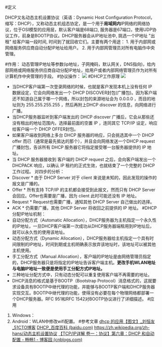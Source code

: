 #定义

DHCP又名动态主机设置协议（英语：Dynamic Host Configuration Protocol，缩写：DHCP），又称动态主机组态协定，是一个用于**局域网内**IP网络的网络协议，位于OSI模型的应用层，默认客户端是68端口, 服务器是67端口，使用UDP协议工作，前身是BOOTP协议。DHCP服务器会从IP地址池中, 挑选一个IP地址 "出租" 给客户端一段时间, 时间到了就回收它们。主要有两个用途：
    1.    用于内部网或网络服务供应商自动分配IP地址给用户。
    2.    用于内部网管理员对所有电脑作中央管理。

#作用：
动态管理IP地址等参数(ip地址，子网掩码，默认网关，DNS指向)，给内部网络或网络服务供应商自动分配IP地址，给用户或者内部网络管理员作为对所有计算机作中央管理的手段。
#协议操作：
![](index_files/0.14800208608949436.png)
#DHCP工作原理
![](index_files/0.08145434995168242.png)
*    当DHCP客户端第一次登录网络的时候，也就是客户发现本机上没有任何 IP 数据设定，它会向网络发出一个 DHCP DISCOVER封包(广播包)。因为客户端还不知道自己属于哪一个网络，所以封包的来源地址会为 0.0.0.0 ，而目的地址则为 255.255.255.255 ，然后再附上DHCP discover 的信息，向网络进行广播。
*    当DHCP服务器监听到客户端发出的 DHCP discover 广播后，它会从那些还没有租出的地址范围内，选择最前面的空置 IP ，连同其它 TCP/IP 设定，响应给客户端一个 DHCP OFFER封包。
*    如果客户端收到网络上多台 DHCP 服务器的响应，只会挑选其中一个 DHCP offer 而已（通常是最先抵达的那个），并且会向网络发送一个DHCP request广播封包，告诉所有 DHCP 服务器它将指定接受哪一台服务器提供的 IP 地址。
*    当 DHCP 服务器接收到 客户端的 DHCP request 之后，会向客户端发出一个DHCPACK 响应，以确认 IP 租约的正式生效，也就结束了一个完整的 DHCP 工作过程。
对四步的分析：
*    Discover
    *    由于 DHCP Server 对于 client 来说是未知的，因此发现的操作的报文是广播的。
*    Offer
    *    所有支持 TCP/IP 的主机都会接受到此报文，然而只有 DHCP Server 会回应。Offer也需要是广播，因为 client 此时可能还没有 IP 地址。
*    Request
    *    Request也需要广播，通知其他 DHCP Server 自己做出的选择。
*    ACK
    *    仍需要广播，其他 DHCP Server 将收回之前提供的 IP 地址。
#DHCP分配IP地址机制：
*    自动分配方式（Automatic Allocation），DHCP服务器为主机指定一个永久性的IP地址，一旦DHCP客户端第一次成功从DHCP服务器端租用到IP地址后，就可以永久性的使用该地址。
*    动态分配方式（Dynamic Allocation），DHCP服务器给主机指定一个具有时间限制的IP地址，时间到期或主机明确表示放弃该地址时，该地址可以被其他主机使用。
*    手工分配方式（Manual Allocation），客户端的IP地址是由网络管理员指定的，DHCP服务器只是将指定的IP地址告诉客户端主机。**更改手机WLAN地址与电脑IP地址一致便是使用手工分配方式IP地址。**
*    三种地址分配方式中，只有动态分配可以重复使用客户端不再需要的地址。 
*    DHCP消息的格式是基于BOOTP（Bootstrap Protocol）消息格式的，这就要求设备具有BOOTP中继代理的功能，并能够与BOOTP客户端和DHCP服务器实现交互。BOOTP中继代理的功能，使得没有必要在每个物理网络都部署一个DHCP服务器。RFC 951和RFC 1542对BOOTP协议进行了详细描述。
#应用
1.    Windows：
2.    Android：WLAN中修改wifi配置。
#参考文章
[dhcp 的应用【图文】_刘恒友_51CTO博客](https://blog.51cto.com/liuhengyou/1275831)
[DHCP_百度百科 (baidu.com)](https://baike.baidu.com/item/DHCP/218195)
https://zh.wikipedia.org/zh-hans/动态主机设置协议
[【TCP/IP详解 卷一：协议】第六章：DHCP 和自动配置 - 畅畅1 - 博客园 (cnblogs.com)](https://www.cnblogs.com/ZCplayground/p/7594792.html)
